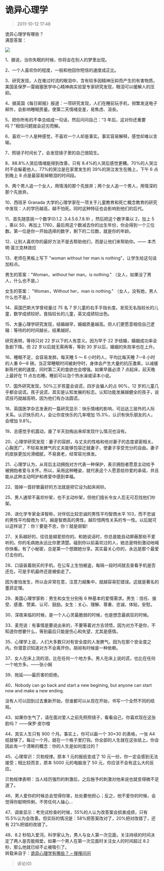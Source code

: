 # 诡异心理学

> 2011-10-12 17:48

诡异心理学有哪些？  
满意答案：

[![](http://ddns.4a1801.life:5244/d/NAS/Qzone_wyf/Blogs/images/FECC6793.webp)](http://ddns.4a1801.life:5244/d/NAS/Qzone_wyf/Blogs/images/FECC6793.webp)

1、据说，当你失眠的时候，你将会在别人的梦里出现。

2、一个人喜欢你的程度，一般和他回你短信的速度成正比。

3、研究发现，人在难过时流的眼泪中，含有较多因精神压抑而产生的有害物质。美国圣保罗—雷姆塞医学中心精神病实验室专家研究发现，眼泪可以缓解人的压抑。

4、据英国《每日邮报》报道：一项研究发现，人们在睡前玩手机，频繁发送电子邮件，会影响睡眠质量。使第二天情绪变差，易焦虑、沮丧。

5、把你所有的不幸总结成一句话，然后问问自己：“3 年后，这对你还重要吗？”相信问题就会迎刃而解。

6、喜欢一个人是种感觉，不喜欢一个人却是事实。事实容易解释，感觉却难以言喻。

7、照镜子时间长了，会发现镜子里的自己很陌生。

8、88.8%人哭后情绪能得到改善，只有 8.4%的人哭后感觉更糟。70%的人哭泣时不会躲着他人，77%的哭泣是在家里发生的 39%的哭泣发生在晚上，下午 6 点到晚上 8 点是最容易掉眼泪的时间段。

9、两个男人追一个女人，用情浅的那个先放弃；两个女人追一个男人，用情深的那个先放弃。

10、西班牙 Granada 大学的心理学家在一项关于儿童教育和死亡概念教育的研究中发现：人的学历越高，越不怕死。同时这种特征也会影响到他们的后代。

11、首先随意挑一个数字(0.1.2 .3.4.5.6.7.8.9) ，然后把这个数字乘以 2，加上 5 ，乘以 50，再加上 1760，最后用这个数减去你的出生年份，你会得到一个三位数。第一位是你一开始选择的数字，剩下的二位数，就是你的年龄。

12、让别人喜欢你的最好方法不是去帮助他们，而是让他们来帮助你。—— 本杰明·富兰克林效应

13、老师在黑板上写下 "woman without her man is nothing"，让学生给这句话加标点。

男生的答案："Woman，without her man，is nothing." （女人，如果没了男人，什么也不是。）

女生的答案： "Woman，Without her，man is nothing." （女人，没有她，男人什么也不是。）

14、英国巴斯大学曾经量过 75 名 7 岁儿童的右手手指长度。发现无名指较长的儿童，数学成绩较好。食指较长的儿童，英文成绩较出色。

15、大量心理学研究发现，结婚越早，婚姻质量越高。但人们更愿意相信自己逻辑：等待的的时间越长，结果越好。

研究表明，等待只对 22 岁以下的人有意义。因为早于 22 岁结婚，婚姻成功率会急剧下降。但 22 岁以后就无需再等，等到 30 岁以后，婚姻的失败率也在上升。

16、睡眠不足，会容易发胖。每天睡 5 ～ 6 小时的人，平均比每天睡 7—8 小时的人重 6—8 磅。当正常睡眠时间被剥夺时，身体会产生大量的抗压激素，以减缓新陈代谢的速度，同时第二天的食欲也会增强。如果早晨必须 7 点起床，前天晚上最好在 11 点左右睡。睡前可以泡个热水澡或读本小说。

17、国外研究发现，50%三岁孩童会说谎，四岁会骗人的占 90%，12 岁的儿童几乎都会说谎。孩子说谎，其实是认知发展的标志。认知功能发展越健全的孩子，说谎技巧就越高明，因为他们有办法圆谎。

18、英国医学杂志发表的一篇研究显示：快乐情绪的影响，可远达三层外的人际关系。认识快乐的人，会让你变快乐的几率增加 15.3%，认识有快乐朋友的人，会增加 9.8%。

19、总感觉手机震动，废了半天劲掏出来却发现什么情况也没有。

20、心理学研究发现：妻子的容颜，与丈夫的性格和他对妻子的态度紧密相关。心胸宽广，不轻易发脾气的丈夫能够包容迁就妻子，使妻子享受充分的自由。妻子的皮肤更加光滑细腻，不易衰老，经常容光焕发。

21、心理学认为，从背后主动拥抱对方代表一种保护，表示拥抱者愿意主动给予被拥抱者爱与关怀。所以，采用这种睡姿，就代表这个人愿意给你爱的承诺，并且能从这种主动呵护和疼爱中感到幸福。

22、毁掉一首好歌最好的方法就是把它设为起床闹铃。

25、男人通常不喜欢吵架，也不主动吵架，但他们擅长令女人忍无可忍找他们吵架。

26、进化学专家金泽智称，对伴侣比较忠诚的男性平均智商水平 103，而不忠诚的男性平均智商为 97。越是智商高的男性，越珍惜两性关系的专一性。以后就可以这样说了：你丫要是不忠，你丫就是弱智!

27、关系越好的，往往是越爱损你的。和她说话时，你总是能自动屏蔽那些不爱听的。你的毛病她永远比你更清楚。碰到你以前喜欢过的人，她总是特别激动地喊你快看。有了小秘密，总是第一个想跟她分享。其实最关心你的，永远是那个最爱打击你的。

28、口袋装着刚买的手机，在公车上生怕被盗，每隔一段时间就去查看手机是否还在。可是手机最终还是被偷走了。

因为害怕发生，所以会非常在意，注意力越集中，就越容易犯错误。这就是著名的墨菲定理。

29、美国心理学家称：男生和女生分别有 6 种基本的爱情需求。男生：信任、接受、感激、赞美、认可、鼓励。女生：关心、理解、尊重、忠诚、体贴，安慰。

30、深夜来临的时候，是一个人心灵最脆弱的时候，也是想念最疯狂的时候。

33、麦兜说：有事情是要说出来的，不要等着对方去领悟，因为对方不是你，不知道你想要什么，等到最后只能是伤心和失望，尤其是感情。

35、心理学上说，人们大多数只对有安全度的人发脾气。因为在那个安全度之内。你潜意识知道对方不会离开你。胡闹有时候是一种依赖。

37、女人在床上流的泪，比在任何一个地方多。男人在床上说的谎，也比在任何一个地方多。——张小娴

39、拖延——最厉害的拒绝。

40、Nobody can go back and start a new begining, but anyone can start now and make a new ending.

没有人可以回到过去重新开始，但谁都可以从现在开始，书写一个全然不同的结局。

43、如果你生气了，请在面对爱人之前先照照镜子，看看自己，你喜欢现在这张脸吗？ ——保罗·皮尔梭

44、其实人生只有 900 个月。事实上，你可以画一个 30×30 的表格，一张 A4 纸就够了。每过一个月，就在一个格子里打钩。你全部的人生就在这张纸上。你会因此有一个清晰的概念：你的人生是如何度过的？

45、心理常识：贝勃规律。原本 1 元的报纸变成了 10 元一份，你一定会感到无法接受；相比较而言，原本 5000 元的电脑涨了 50 元，你应该不会有这么大的反应。

贝勃规律表明：当人经历强烈的刺激后，之后施予的刺激对他来说也就变得微不足道了。

46、男人爱你的时候总会觉得你笨，处处要他担心；反之，他不爱你的时候，会觉得你聪明伶俐，不劳任何人操心…

47、调查显示：考完试检查的时候，55%的人认为改答案会损害成绩，只有 15.5%认为会改善。但实际的情况是：58%把答案改对了，20%把对改错了，还有 22%把错的改错了。

48、8.2 秒陷入爱河。科学家认为，男人与女人第一次见面，关注持续的时间决定了两人是否能相爱。如果一个男人在第一次见面时关注女人的时间超过 8.2 秒，那么他就已经不止被吸引了。  
转载来自于：[诡异心理学有哪些？ – 搜搜问问](http://wenwen.soso.com/z/q2006646887.htm)

> 评论(0)
